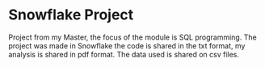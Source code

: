 # Snowflake Project
Project from my Master, the focus of the module is SQL programming.
The project was made in Snowflake the code is shared in the txt format, my analysis is shared in pdf format.
The data used is shared on csv files.
